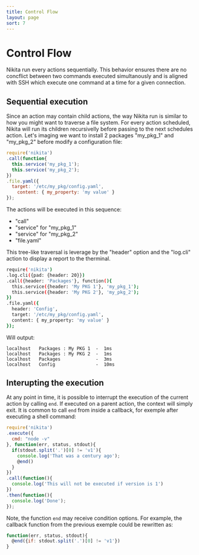 ```yaml
---
title: Control Flow
layout: page
sort: 7
---
```


# Control Flow

Nikita run every actions sequentially. This behavior ensures there are no concflict between two commands executed simultanously and is aligned with SSH which execute one command at a time for a given connection.

## Sequential execution

Since an action may contain child actions, the way Nikita run is similar to how you might want to traverse a file system. For every action scheduled, Nikita will run its children recursivelly before passing to the next schedules action. Let's imaging we want to install 2 packages "my_pkg_1" and "my_pkg_2" before modify a configuration file:

```js
require('nikita')
.call(function{
  this.service('my_pkg_1');
  this.service('my_pkg_2');
})
.file.yaml({
  target: '/etc/my_pkg/config.yaml',
  	content: { my_property: 'my value' }
});
```

The actions will be executed in this sequence:

* "call"
* "service" for "my_pkg_1"
* "service" for "my_pkg_2"
* "file.yaml"

This tree-like traversal is leverage by the "header" option and the "log.cli" action to display a report to the therminal.

```bash
require('nikita')
.log.cli({pad: {header: 20}})
.call({header: 'Packages'}, function(){
  this.service({header: 'My PKG 1'}, 'my_pkg_1');
  this.service({header: 'My PKG 2'}, 'my_pkg_2');
})
.file.yaml({
  header: 'Config',
  target: '/etc/my_pkg/config.yaml',
  content: { my_property: 'my value' }
});
```

Will output:

```
localhost   Packages : My PKG 1  -  1ms
localhost   Packages : My PKG 2  -  1ms
localhost   Packages             -  3ms
localhost   Config               -  10ms
```

## Interupting the execution

At any point in time, it is possible to interrupt the execution of the current action by calling `end`. If executed on a parent action, the context will simply exit. It is common to call `end` from inside a callback, for exemple after executing a shell command:

```js
require('nikita')
.execute({
  cmd: "node -v"
}, function(err, status, stdout){
  if(stdout.split('.')[0] != 'v1'){
    console.log('That was a century ago');
    @end()
  }
})
.call(function(){
  console.log('This will not be executed if version is 1')
})
.then(function(){
  console.log('Done');
});
```

Note, the function `end` may receive condition options. For example, the callback function from the previous exemple could be rewritten as:

```js
function(err, status, stdout){
  @end({if: stdout.split('.')[0] != 'v1'})
}
```